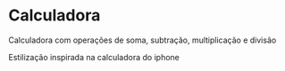 # Calculadora
Calculadora com operações de soma, subtração, multiplicação e divisão

Estilização inspirada na calculadora do iphone
